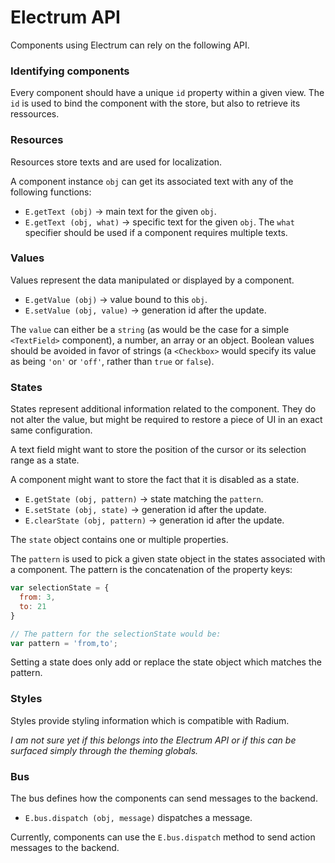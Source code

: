 # Electrum API

Components using Electrum can rely on the following API.

### Identifying components

Every component should have a unique `id` property within a given view. The
`id` is used to bind the component with the store, but also to retrieve its
ressources.

### Resources

Resources store texts and are used for localization.

A component instance `obj` can get its associated text with any of the
following functions:

* `E.getText (obj)` &rarr; main text for the given `obj`.
* `E.getText (obj, what)` &rarr; specific text for the given `obj`. The `what`
  specifier should be used if a component requires multiple texts.

### Values

Values represent the data manipulated or displayed by a component.

* `E.getValue (obj)` &rarr; value bound to this `obj`.
* `E.setValue (obj, value)` &rarr; generation id after the update.

The `value` can either be a `string` (as would be the case for a simple
`<TextField>` component), a number, an array or an object. Boolean values
should be avoided in favor of strings (a `<Checkbox>` would specify its
value as being `'on'` or `'off'`, rather than `true` or `false`).

### States

States represent additional information related to the component. They
do not alter the value, but might be required to restore a piece of UI
in an exact same configuration.

A text field might want to store the position of the cursor or its
selection range as a state.

A component might want to store the fact that it is disabled as a state.

* `E.getState (obj, pattern)` &rarr; state matching the `pattern`.
* `E.setState (obj, state)` &rarr; generation id after the update.
* `E.clearState (obj, pattern)` &rarr; generation id after the update.

The `state` object contains one or multiple properties.

The `pattern` is used to pick a given state object in the states associated
with a component. The pattern is the concatenation of the property keys:

```js
var selectionState = {
  from: 3,
  to: 21
}

// The pattern for the selectionState would be:
var pattern = 'from,to';
```

Setting a state does only add or replace the state object which matches
the pattern.

### Styles

Styles provide styling information which is compatible with Radium.

_I am not sure yet if this belongs into the Electrum API or if this
can be surfaced simply through the theming globals._

### Bus

The bus defines how the components can send messages to the backend.

* `E.bus.dispatch (obj, message)` dispatches a message.

Currently, components can use the `E.bus.dispatch` method to send
action messages to the backend.
